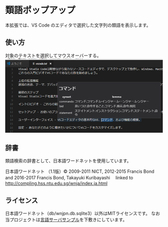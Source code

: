類語ポップアップ
===
本拡張では、VS Code のエディタで選択した文字列の類語を表示します。

## 使い方
対象のテキストを選択してマウスオーバーする。  
![ss](https://github.com/n-fukuju/synonym-vsce/raw/master/client/images/ss.png)

## 辞書
類語検索の辞書として、日本語ワードネットを使用しています。

日本語ワードネット （1.1版）© 2009-2011 NICT, 2012-2015 Francis Bond and 2016-2017 Francis Bond, Takayuki Kuribayashi　 
linked to http://compling.hss.ntu.edu.sg/wnja/index.ja.html

## ライセンス
日本語ワードネット（db/wnjpn.db.sqlite3）以外はMITライセンスです。
なお当プロジェクトは[言語サーバサンプル](https://github.com/Microsoft/vscode-extension-samples/tree/master/lsp-sample)を下敷きにしています。
